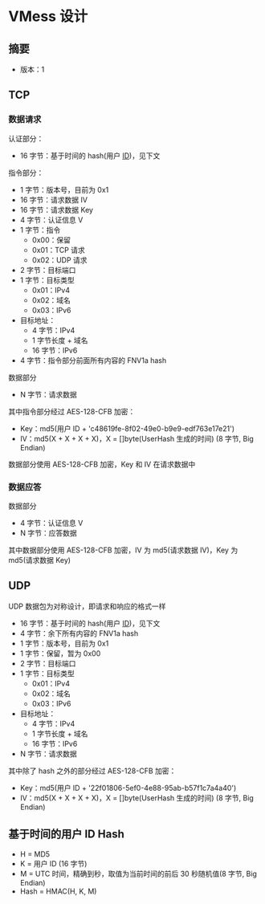 # VMess 设计
## 摘要
* 版本：1

## TCP
### 数据请求
认证部分：
* 16 字节：基于时间的 hash(用户 [ID](https://github.com/V2Ray/v2ray-core/blob/master/spec/id.md))，见下文

指令部分：
* 1 字节：版本号，目前为 0x1
* 16 字节：请求数据 IV
* 16 字节：请求数据 Key
* 4 字节：认证信息 V
* 1 字节：指令
  * 0x00：保留
  * 0x01：TCP 请求
  * 0x02：UDP 请求
* 2 字节：目标端口
* 1 字节：目标类型
  * 0x01：IPv4
  * 0x02：域名
  * 0x03：IPv6
* 目标地址：
  * 4 字节：IPv4
  * 1 字节长度 + 域名
  * 16 字节：IPv6
* 4 字节：指令部分前面所有内容的 FNV1a hash

数据部分
* N 字节：请求数据

其中指令部分经过 AES-128-CFB 加密：
* Key：md5(用户 ID + 'c48619fe-8f02-49e0-b9e9-edf763e17e21')
* IV：md5(X + X + X + X)，X = []byte(UserHash 生成的时间) (8 字节, Big Endian)

数据部分使用 AES-128-CFB 加密，Key 和 IV 在请求数据中

### 数据应答
数据部分
* 4 字节：认证信息 V
* N 字节：应答数据

其中数据部分使用 AES-128-CFB 加密，IV 为 md5(请求数据 IV)，Key 为 md5(请求数据 Key)

## UDP
UDP 数据包为对称设计，即请求和响应的格式一样

* 16 字节：基于时间的 hash(用户 [ID](https://github.com/V2Ray/v2ray-core/blob/master/spec/id.md))，见下文
* 4 字节：余下所有内容的 FNV1a hash
* 1 字节：版本号，目前为 0x1
* 1 字节：保留，暂为 0x00
* 2 字节：目标端口
* 1 字节：目标类型
  * 0x01：IPv4
  * 0x02：域名
  * 0x03：IPv6
* 目标地址：
  * 4 字节：IPv4
  * 1 字节长度 + 域名
  * 16 字节：IPv6
* N 字节：请求数据

其中除了 hash 之外的部分经过 AES-128-CFB 加密：
* Key：md5(用户 ID + '22f01806-5ef0-4e88-95ab-b57f1c7a4a40')
* IV：md5(X + X + X + X)，X = []byte(UserHash 生成的时间) (8 字节, Big Endian)


## 基于时间的用户 ID Hash

* H = MD5
* K = 用户 ID (16 字节)
* M = UTC 时间，精确到秒，取值为当前时间的前后 30 秒随机值(8 字节, Big Endian)
* Hash = HMAC(H, K, M)